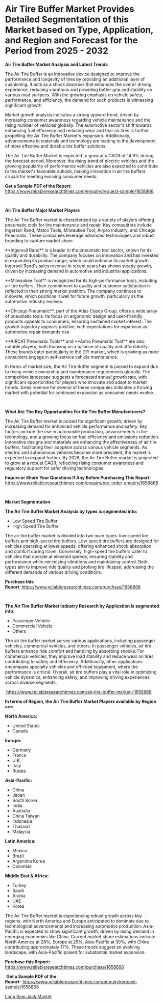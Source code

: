 <p><h1>Air Tire Buffer Market Provides Detailed Segmentation of this Market based on Type, Application, and Region and Forecast for the Period from 2025 - 2032</h1></p><p><strong>Air Tire Buffer Market Analysis and Latest Trends</strong></p>
<p><p>The Air Tire Buffer is an innovative device designed to improve the performance and longevity of tires by providing an additional layer of cushioning. It acts as a shock absorber that enhances the overall driving experience, reducing vibrations and providing better grip and stability on various road surfaces. With the growing emphasis on vehicle safety, performance, and efficiency, the demand for such products is witnessing significant growth.</p><p>Market growth analysis indicates a strong upward trend, driven by increasing consumer awareness regarding vehicle maintenance and the rising number of vehicles globally. The automotive sector's shift towards enhancing fuel efficiency and reducing wear and tear on tires is further propelling the Air Tire Buffer Market's expansion. Additionally, advancements in materials and technology are leading to the development of more effective and durable tire buffer solutions.</p><p>The Air Tire Buffer Market is expected to grow at a CAGR of 14.9% during the forecast period. Moreover, the rising trend of electric vehicles and the growing popularity of performance vehicles are also expected to contribute to the market's favorable outlook, making innovation in air tire buffers crucial for meeting evolving consumer needs.</p></p>
<p><strong>Get a Sample PDF of the Report:&nbsp;</strong> <a href="https://www.reliableresearchtimes.com/enquiry/request-sample/1658868?utm_campaign=2123&utm_medium=2&utm_source=Github&utm_content=ia&utm_term=17022025&utm_id=air-tire-buffer">https://www.reliableresearchtimes.com/enquiry/request-sample/1658868</a></p>
<p>&nbsp;</p>
<p><strong>Air Tire Buffer Major Market Players</strong></p>
<p><p>The Air Tire Buffer market is characterized by a variety of players offering pneumatic tools for tire maintenance and repair. Key competitors include Ingersoll Rand, Matco Tools, Milwaukee Tool, Airpro Industry, and Chicago Pneumatic. These companies leverage advanced technologies and robust branding to capture market share.</p><p>**Ingersoll Rand** is a leader in the pneumatic tool sector, known for its quality and durability. The company focuses on innovation and has invested in expanding its product range, which could enhance its market growth. Ingersoll Rand's sales revenue in recent years has shown steady growth, driven by increasing demand in automotive and industrial applications.</p><p>**Milwaukee Tool** is recognized for its high-performance tools, including air tire buffers. Their commitment to quality and customer satisfaction is reflected in their strong market position. The company continues to innovate, which positions it well for future growth, particularly as the automotive industry evolves.</p><p>**Chicago Pneumatic**, part of the Atlas Copco Group, offers a wide array of pneumatic tools. Its focus on ergonomic design and user-friendly products appeals to consumers, ensuring sustained market interest. The growth trajectory appears positive, with expectations for expansion as automotive repair demands rise.</p><p>**AIRCAT Pneumatic Tools** and **Astro Pneumatic Tool** are also notable players, both focusing on a balance of quality and affordability. These brands cater particularly to the DIY market, which is growing as more consumers engage in self-service vehicle maintenance.</p><p>In terms of market size, the Air Tire Buffer segment is poised to expand due to rising vehicle ownership and maintenance requirements globally. The competitive landscape suggests a forecasted annual growth rate, with significant opportunities for players who innovate and adapt to market trends. Sales revenue for several of these companies indicates a thriving market with potential for continued expansion as consumer needs evolve.</p></p>
<p>&nbsp;</p>
<p><strong>What Are The Key Opportunities For Air Tire Buffer Manufacturers?</strong></p>
<p><p>The Air Tire Buffer market is poised for significant growth, driven by increasing demand for enhanced vehicle performance and safety. Key factors include the rise in automobile production, advancements in tire technology, and a growing focus on fuel efficiency and emissions reduction. Innovative designs and materials are enhancing the effectiveness of air tire buffers, facilitating their adoption across various vehicle segments. As electric and autonomous vehicles become more prevalent, the market is expected to expand further. By 2028, the Air Tire Buffer market is projected to grow at a robust CAGR, reflecting rising consumer awareness and regulatory support for safer driving technologies.</p></p>
<p><strong>Inquire or Share Your Questions If Any Before Purchasing This Report:</strong> <a href="https://www.reliableresearchtimes.com/enquiry/pre-order-enquiry/1658868?utm_campaign=2123&utm_medium=2&utm_source=Github&utm_content=ia&utm_term=17022025&utm_id=air-tire-buffer">https://www.reliableresearchtimes.com/enquiry/pre-order-enquiry/1658868</a></p>
<p>&nbsp;</p>
<p><strong>Market Segmentation</strong></p>
<p><strong>The Air Tire Buffer Market Analysis by types is segmented into:</strong></p>
<p><ul><li>Low Speed Tire Buffer</li><li>High Speed Tire Buffer</li></ul></p>
<p><p>The air tire buffer market is divided into two main types: low-speed tire buffers and high-speed tire buffers. Low-speed tire buffers are designed for vehicles operating at lower speeds, offering enhanced shock absorption and comfort during travel. Conversely, high-speed tire buffers cater to vehicles that operate at elevated speeds, ensuring stability and performance while minimizing vibrations and maintaining control. Both types aim to improve ride quality and prolong tire lifespan, addressing the different demands of various driving conditions.</p></p>
<p><strong>Purchase this Report:&nbsp;</strong><a href="https://www.reliableresearchtimes.com/purchase/1658868?utm_campaign=2123&utm_medium=2&utm_source=Github&utm_content=ia&utm_term=17022025&utm_id=air-tire-buffer">https://www.reliableresearchtimes.com/purchase/1658868</a></p>
<p>&nbsp;</p>
<p><strong>The Air Tire Buffer Market Industry Research by Application is segmented into:</strong></p>
<p><ul><li>Passenger Vehicle</li><li>Commercial Vehicle</li><li>Others</li></ul></p>
<p><p>The air tire buffer market serves various applications, including passenger vehicles, commercial vehicles, and others. In passenger vehicles, air tire buffers enhance ride comfort and handling by absorbing shocks. For commercial vehicles, they improve load stability and reduce wear on tires, contributing to safety and efficiency. Additionally, other applications encompass specialty vehicles and off-road equipment, where tire performance is critical. Overall, air tire buffers play a vital role in optimizing vehicle dynamics, enhancing safety, and improving driving experiences across diverse segments.</p></p>
<p><a href="https://www.reliableresearchtimes.com/air-tire-buffer-market-r1658868?utm_campaign=2123&utm_medium=2&utm_source=Github&utm_content=ia&utm_term=17022025&utm_id=air-tire-buffer">&nbsp;https://www.reliableresearchtimes.com/air-tire-buffer-market-r1658868</a></p>
<p><strong>In terms of Region, the Air Tire Buffer Market Players available by Region are:</strong></p>
<p>
    <p> <strong> North America: </strong>
        <ul>
            <li>United States</li>
            <li>Canada</li>
        </ul>
        </p> 
    <p> <strong> Europe: </strong>
        <ul>
            <li>Germany</li>
            <li>France</li>
            <li>U.K.</li>
            <li>Italy</li>
            <li>Russia</li>
        </ul>
        </p> 
    <p> <strong> Asia-Pacific: </strong>
        <ul>
            <li>China</li>
            <li>Japan</li>
            <li>South Korea</li>
            <li>India</li>
            <li>Australia</li>
            <li>China Taiwan</li>
            <li>Indonesia</li>
            <li>Thailand</li>
            <li>Malaysia</li>
        </ul>
        </p> 
    <p> <strong> Latin America: </strong>
        <ul>
            <li>Mexico</li>
            <li>Brazil</li>
            <li>Argentina Korea</li>
            <li>Colombia</li>
        </ul>
        </p> 
    <p> <strong> Middle East & Africa: </strong>
        <ul>
            <li>Turkey</li>
            <li>Saudi</li>
            <li>Arabia</li>
            <li>UAE</li>
            <li>Korea</li>
        </ul>
    </p>
    </p>
<p><p>The Air Tire Buffer market is experiencing robust growth across key regions, with North America and Europe anticipated to dominate due to technological advancements and increasing automotive production. Asia-Pacific is expected to show significant growth, driven by rising demand in emerging economies like China. Current market share estimations indicate North America at 28%, Europe at 25%, Asia-Pacific at 30%, with China contributing approximately 17%. These trends suggest an evolving landscape, with Asia-Pacific poised for substantial market expansion.</p></p>
<p><strong>Purchase this Report: </strong><a href="https://www.reliableresearchtimes.com/purchase/1658868?utm_campaign=2123&utm_medium=2&utm_source=Github&utm_content=ia&utm_term=17022025&utm_id=air-tire-buffer">https://www.reliableresearchtimes.com/purchase/1658868</a></p>
<p>&nbsp;<strong>Get a Sample PDF of the Report:&nbsp;&nbsp;</strong><a href="https://www.reliableresearchtimes.com/enquiry/request-sample/1658868?utm_campaign=2123&utm_medium=2&utm_source=Github&utm_content=ia&utm_term=17022025&utm_id=air-tire-buffer">https://www.reliableresearchtimes.com/enquiry/request-sample/1658868</a></p>
<p><strong></strong></p>
<p><p><a href="https://github.com/mcfred89/Market-Research-Report-List-1/blob/main/long-ram-jack-market.md?utm_campaign=2123&utm_medium=2&utm_source=Github&utm_content=ia&utm_term=17022025&utm_id=air-tire-buffer">Long Ram Jack Market</a></p></p>